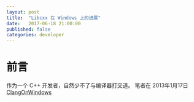 ```yaml
---
layout: post
title:  "Libcxx 在 Windows 上的进展"
date:   2017-06-18 21:00:00
published: false
categories: developer
---
```


# 前言

作为一个 C++ 开发者，自然少不了与编译器打交道。
笔者在 2013年1月17日 [ClangOnWindows](https://sourceforge.net/projects/clangonwin/)